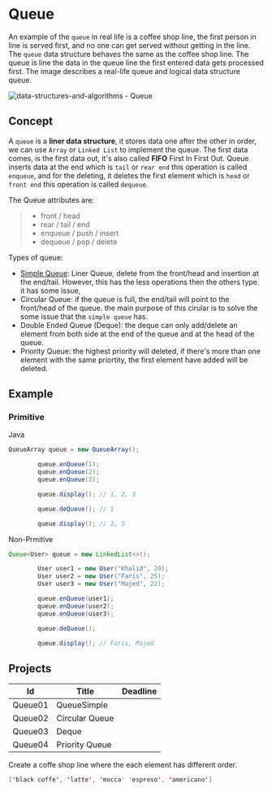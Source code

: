 # Queue

An example of the `queue` in real life is a coffee shop line, the first person in line is served first, and no one can get served without getting in the line.
The `queue` data structure behaves the same as the coffee shop line. The queue is line the data in the queue line the first entered data gets processed first.
The image describes a real-life queue and logical data structure queue. 

![data-structures-and-algorithms - Queue](https://github.com/SAFCSP-Team/data-structures-and-algorithms-bootcamp/assets/149315149/07accaea-7d94-4741-8ea9-f2898df09e35)


## Concept

A `queue` is a **liner data structure**, it stores data one after the other in order, we can use `Array` or `Linked List` to implement the queue. The first data comes, is the first data out, it's also called  **FIFO** First In First Out. Queue inserts data at the end which is `tail` or `rear end` this operation is called `enqueue`, and for the deleting, it deletes the first element which is `head` or `front end` this operation is called `dequeue`.


The Queue attributes are: 
> * front / head
> * rear / tail / end 
> * enqueue / push / insert
> * dequeue / pop / delete

Types of queue:

* [Simple Queue](): Liner Queue, delete from the front/head and insertion at the end/tail. However, this has the less operations then the others type. it has some issue,
* Circular Queue: if the queue is full, the end/tail will point to the front/head of the queue. the main purpose of this cirular is to solve the some issue that the `simple queue` has.
* Double Ended Queue (Deque): the deque can only add/delete an element from both side at the end of the queue and at the head of the queue.
* Priority Queue: the highest priority will deleted, if there's more than one element with the same priortity, the first element have added will be deleted.

## Example

### Primitive

Java

````Java
QueueArray queue = new QueueArray();

        queue.enQueue(1);
        queue.enQueue(2);
        queue.enQueue(3);

        queue.display(); // 1, 2, 3

        queue.deQueue(); // 1

        queue.display(); // 2, 3
````

Non-Prmitive

````Java
Queue<User> queue = new LinkedList<>();

        User user1 = new User("Khalid", 20);
        User user2 = new User("Faris", 25);
        User user3 = new User("Majed", 22);

        queue.enQueue(user1);
        queue.enQueue(user2);
        queue.enQueue(user3);

        queue.deQueue();

        queue.display(); // Faris, Majed
````

## Projects

| Id      | Title          | Deadline |
| ------- | -------------- | -------- |
| Queue01 | QueueSimple    |          |
| Queue02 | Circular Queue |          |
| Queue03 | Deque |          |
| Queue04 | Priority Queue |          |

Create a coffe shop line where the each element has different order.

```Java
['black coffe', 'latte', 'mocca' 'espreso', 'americano']
```

